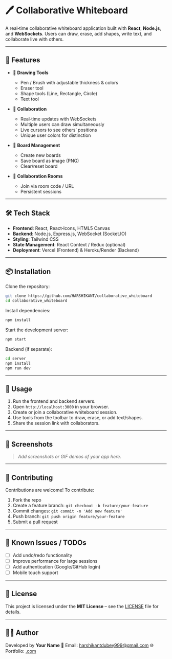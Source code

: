 # 🖊️ Collaborative Whiteboard

A real‑time collaborative whiteboard application built with **React**, **Node.js**, and **WebSockets**. Users can draw, erase, add shapes, write text, and collaborate live with others.

---

## 🚀 Features

* 🎨 **Drawing Tools**

  * Pen / Brush with adjustable thickness & colors
  * Eraser tool
  * Shape tools (Line, Rectangle, Circle)
  * Text tool

* 👥 **Collaboration**

  * Real‑time updates with WebSockets
  * Multiple users can draw simultaneously
  * Live cursors to see others’ positions
  * Unique user colors for distinction

* 📂 **Board Management**

  * Create new boards
  * Save board as image (PNG)
  * Clear/reset board

* 🔐 **Collaboration Rooms**

  * Join via room code / URL
  * Persistent sessions

---

## 🛠️ Tech Stack

* **Frontend**: React, React‑Icons, HTML5 Canvas
* **Backend**: Node.js, Express.js, WebSocket (Socket.IO)
* **Styling**: Tailwind CSS
* **State Management**: React Context / Redux (optional)
* **Deployment**: Vercel (Frontend) & Heroku/Render (Backend)

---

## 📦 Installation

Clone the repository:

```bash
git clone https://github.com/HARSHIKANT/collaborative_whiteboard
cd collaborative_whiteboard
```

Install dependencies:

```bash
npm install
```

Start the development server:

```bash
npm start
```

Backend (if separate):

```bash
cd server
npm install
npm run dev
```

---

## 📖 Usage

1. Run the frontend and backend servers.
2. Open `http://localhost:3000` in your browser.
3. Create or join a collaborative whiteboard session.
4. Use tools from the toolbar to draw, erase, or add text/shapes.
5. Share the session link with collaborators.

---

## 📸 Screenshots

> *Add screenshots or GIF demos of your app here.*

---

## 🤝 Contributing

Contributions are welcome! To contribute:

1. Fork the repo
2. Create a feature branch: `git checkout -b feature/your-feature`
3. Commit changes: `git commit -m 'Add new feature'`
4. Push branch: `git push origin feature/your-feature`
5. Submit a pull request

---

## 🐛 Known Issues / TODOs

* [ ] Add undo/redo functionality
* [ ] Improve performance for large sessions
* [ ] Add authentication (Google/GitHub login)
* [ ] Mobile touch support

---

## 📜 License

This project is licensed under the **MIT License** – see the [LICENSE](LICENSE) file for details.

---

## 👨‍💻 Author

Developed by **Your Name**
📧 Email: [harshikantdubey999@gmail.com](mailto:harshikantdubey999@gmail.com)
🌐 Portfolio: [.com](https://.com)
